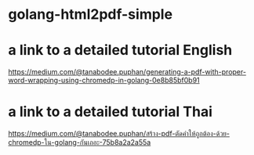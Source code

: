 # golang-html2pdf-simple


# a link to a detailed tutorial English
https://medium.com/@tanabodee.puphan/generating-a-pdf-with-proper-word-wrapping-using-chromedp-in-golang-0e8b85bf0b91

# a link to a detailed tutorial Thai
https://medium.com/@tanabodee.puphan/สร้าง-pdf-ตัดคำให้ถูกต้อง-ด้วย-chromedp-ใน-golang-กันเถอะ-75b8a2a2a55a